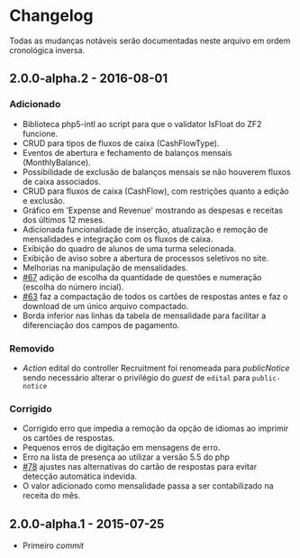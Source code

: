 # Changelog

Todas as mudanças notáveis serão documentadas neste arquivo em ordem cronológica inversa.

## 2.0.0-alpha.2 - 2016-08-01

### Adicionado
- Biblioteca php5-intl ao script para que o validator IsFloat do ZF2 funcione.
- CRUD para tipos de fluxos de caixa (CashFlowType).
- Eventos de abertura e fechamento de balanços mensais (MonthlyBalance).
- Possibilidade de exclusão de balanços mensais se não houverem fluxos de caixa associados.
- CRUD para fluxos de caixa (CashFlow), com restrições quanto a edição e exclusão.
- Gráfico em 'Expense and Revenue' mostrando as despesas e receitas dos últimos 12 meses.
- Adicionada funcionalidade de inserção, atualização e remoção de mensalidades e integração com os fluxos de caixa.
- Exibição do quadro de alunos de uma turma selecionada.
- Exibição de aviso sobre a abertura de processos seletivos no site.
- Melhorias na manipulação de mensalidades.
- [#67](https://github.com/CATSInformatica/CatsSys/issues/67) adição de escolha da quantidade de questões e numeração (escolha do número incial).
- [#63](https://github.com/CATSInformatica/CatsSys/issues/63) faz a compactação de todos os cartões de respostas antes e faz o download de um único arquivo compactado.
- Borda inferior nas linhas da tabela de mensalidade para facilitar a diferenciação dos campos de pagamento.

### Removido
- *Action* edital do controller Recruitment foi renomeada para *publicNotice* sendo necessário alterar o privilégio do *guest* de `edital` para `public-notice`

### Corrigido
- Corrigido erro que impedia a remoção da opção de idiomas ao imprimir os cartões de respostas.
- Pequenos erros de digitação em mensagens de erro.
- Erro na lista de presença ao utilizar a versão 5.5 do php
- [#78](https://github.com/CATSInformatica/CatsSys/issues/78) ajustes nas alternativas do cartão de respostas para evitar detecção automática indevida.
- O valor adicionado como mensalidade passa a ser contabilizado na receita do mês.

## 2.0.0-alpha.1 - 2015-07-25
- Primeiro *commit*
